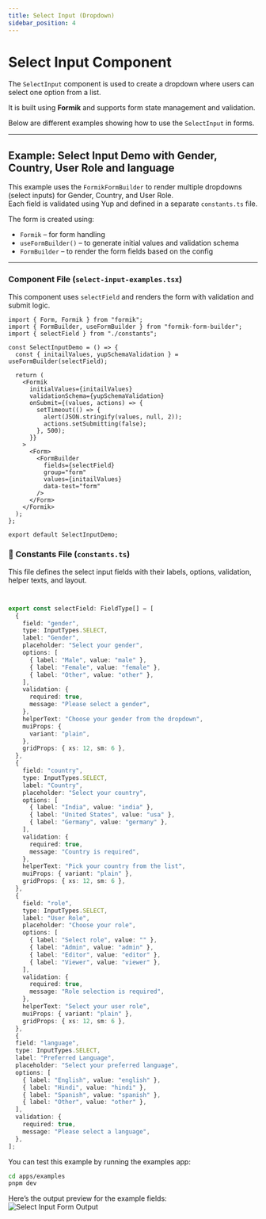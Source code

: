 ```yaml
---
title: Select Input (Dropdown)
sidebar_position: 4
---
```


# Select Input Component

The `SelectInput` component is used to create a dropdown where users can select one option from a list.

It is built using **Formik** and supports form state management and validation.

Below are different examples showing how to use the `SelectInput` in forms.

---
## Example: Select Input Demo with Gender, Country, User Role and language

This example uses the `FormikFormBuilder` to render multiple dropdowns (select inputs) for Gender, Country, and User Role.  
Each field is validated using Yup and defined in a separate `constants.ts` file.

The form is created using:

- `Formik` – for form handling  
- `useFormBuilder()` – to generate initial values and validation schema  
- `FormBuilder` – to render the form fields based on the config

---
### Component File (`select-input-examples.tsx`)

This component uses `selectField` and renders the form with validation and submit logic.

```tsx
import { Form, Formik } from "formik";
import { FormBuilder, useFormBuilder } from "formik-form-builder";
import { selectField } from "./constants";

const SelectInputDemo = () => {
  const { initailValues, yupSchemaValidation } = useFormBuilder(selectField);

  return (
    <Formik
      initialValues={initailValues}
      validationSchema={yupSchemaValidation}
      onSubmit={(values, actions) => {
        setTimeout(() => {
          alert(JSON.stringify(values, null, 2));
          actions.setSubmitting(false);
        }, 500);
      }}
    >
      <Form>
        <FormBuilder
          fields={selectField}
          group="form"
          values={initailValues}
          data-test="form"
        />
      </Form>
    </Formik>
  );
};

export default SelectInputDemo;

```

### 📄 Constants File (`constants.ts`)

This file defines the select input fields with their labels, options, validation, helper texts, and layout.

```ts


export const selectField: FieldType[] = [
  {
    field: "gender",
    type: InputTypes.SELECT,
    label: "Gender",
    placeholder: "Select your gender",
    options: [
      { label: "Male", value: "male" },
      { label: "Female", value: "female" },
      { label: "Other", value: "other" },
    ],
    validation: {
      required: true,
      message: "Please select a gender",
    },
    helperText: "Choose your gender from the dropdown",
    muiProps: {
      variant: "plain",
    },
    gridProps: { xs: 12, sm: 6 },
  },
  {
    field: "country",
    type: InputTypes.SELECT,
    label: "Country",
    placeholder: "Select your country",
    options: [
      { label: "India", value: "india" },
      { label: "United States", value: "usa" },
      { label: "Germany", value: "germany" },
    ],
    validation: {
      required: true,
      message: "Country is required",
    },
    helperText: "Pick your country from the list",
    muiProps: { variant: "plain" },
    gridProps: { xs: 12, sm: 6 },
  },
  {
    field: "role",
    type: InputTypes.SELECT,
    label: "User Role",
    placeholder: "Choose your role",
    options: [
      { label: "Select role", value: "" },
      { label: "Admin", value: "admin" },
      { label: "Editor", value: "editor" },
      { label: "Viewer", value: "viewer" },
    ],
    validation: {
      required: true,
      message: "Role selection is required",
    },
    helperText: "Select your user role",
    muiProps: { variant: "plain" },
    gridProps: { xs: 12, sm: 6 },
  },
  {
  field: "language",
  type: InputTypes.SELECT,
  label: "Preferred Language",
  placeholder: "Select your preferred language",
  options: [
    { label: "English", value: "english" },
    { label: "Hindi", value: "hindi" },
    { label: "Spanish", value: "spanish" },
    { label: "Other", value: "other" },
  ],
  validation: {
    required: true,
    message: "Please select a language",
  },
];

```




You can test this example by running the examples app:

```bash
cd apps/examples
pnpm dev

```

Here’s the output preview for the example fields:
![Select Input Form Output](/img/select-input-preview.jpg)
